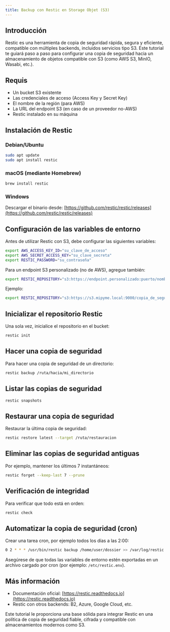 ```yaml
---
title: Backup con Restic en Storage Objet (S3)
---
```


## Introducción

Restic es una herramienta de copia de seguridad rápida, segura y eficiente, compatible con múltiples backends, incluidos servicios tipo S3. Este tutorial te guiará paso a paso para configurar una copia de seguridad hacia un almacenamiento de objetos compatible con S3 (como AWS S3, MinIO, Wasabi, etc.).

## Requis

*   Un bucket S3 existente
*   Las credenciales de acceso (Access Key y Secret Key)
*   El nombre de la región (para AWS)
*   La URL del endpoint S3 (en caso de un proveedor no-AWS)
*   Restic instalado en su máquina

## Instalación de Restic

### Debian/Ubuntu

```bash
sudo apt update
sudo apt install restic
```

### macOS (mediante Homebrew)

```bash
brew install restic
```

### Windows

Descargar el binario desde: [https://github.com/restic/restic/releases](https://github.com/restic/restic/releases)

## Configuración de las variables de entorno

Antes de utilizar Restic con S3, debe configurar las siguientes variables:

```bash
export AWS_ACCESS_KEY_ID="su_clave_de_acceso"
export AWS_SECRET_ACCESS_KEY="su_clave_secreta"
export RESTIC_PASSWORD="su_contraseña"
```

Para un endpoint S3 personalizado (no de AWS), agregue también:

```bash
export RESTIC_REPOSITORY="s3:https://endpoint.personalizado:puerto/nombre_del_bucket"
```

Ejemplo:

```bash
export RESTIC_REPOSITORY="s3:https://s3.mipyme.local:9000/copia_de_seguridad"
```

## Inicializar el repositorio Restic

Una sola vez, inicialice el repositorio en el bucket:

```bash
restic init
```

## Hacer una copia de seguridad

Para hacer una copia de seguridad de un directorio:

```bash
restic backup /ruta/hacia/mi_directorio
```

## Listar las copias de seguridad

```bash
restic snapshots
```

## Restaurar una copia de seguridad

Restaurar la última copia de seguridad:

```bash
restic restore latest --target /ruta/restauracion
```

## Eliminar las copias de seguridad antiguas

Por ejemplo, mantener los últimos 7 instantáneos:

```bash
restic forget --keep-last 7 --prune
```

## Verificación de integridad

Para verificar que todo está en orden:

```bash
restic check
```

## Automatizar la copia de seguridad (cron)

Crear una tarea cron, por ejemplo todos los días a las 2:00:

```bash
0 2 * * * /usr/bin/restic backup /home/user/dossier >> /var/log/restic.log 2>&1
```

Asegúrese de que todas las variables de entorno estén exportadas en un archivo cargado por cron (por ejemplo: `/etc/restic.env`).

## Más información

*   Documentación oficial: [https://restic.readthedocs.io](https://restic.readthedocs.io)
*   Restic con otros backends: B2, Azure, Google Cloud, etc.

Este tutorial le proporciona una base sólida para integrar Restic en una política de copia de seguridad fiable, cifrada y compatible con almacenamientos modernos como S3.